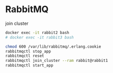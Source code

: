 # RabbitMQ

join cluster

```bash
docker exec -it rabbit2 bash
# docker exec -it rabbit3 bash

chmod 600 /var/lib/rabbitmq/.erlang.cookie
rabbitmqctl stop_app
rabbitmqctl reset
rabbitmqctl join_cluster --ram rabbit@rabbit1
rabbitmqctl start_app
```
